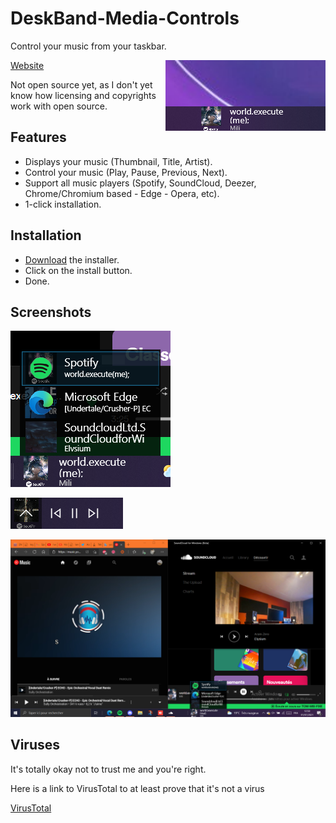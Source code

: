 # DeskBand-Media-Controls
Control your music from your taskbar.

<img align="right" src="Store/Simple%202.png"/>

[Website](https://tom60chat.wixsite.com/katycorp/post/deskband-media-controls-1?lang=en)

Not open source yet, as I don't yet know how licensing and copyrights work with open source.

## Features
- Displays your music (Thumbnail, Title, Artist).
- Control your music (Play, Pause, Previous, Next).
- Support all music players (Spotify, SoundCloud, Deezer, Chrome/Chromium based - Edge - Opera, etc).
- 1-click installation.

## Installation
- [Download](https://github.com/Tom60chat/DeskBand-Media-Controls/releases/tag/release) the installer.
- Click on the install button.
- Done.

## Screenshots
![](Store/Player%20selector%20resize.png)

![](Store/Media%20controls%20Resize.png)

![](Store/Player%20selector.png)

## Viruses
It's totally okay not to trust me and you're right.

Here is a link to VirusTotal to at least prove that it's not a virus

[VirusTotal](https://www.virustotal.com/gui/file/901d96d4eaa57f3266bf4bcef36039b9c5c29aa9433c0a5a0b68b2b39f643197/detection)
